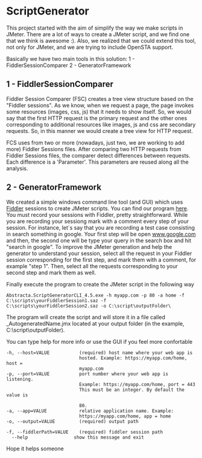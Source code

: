 ScriptGenerator
===============

This project started with the aim of simplify the way we make scripts in JMeter. There are a lot of ways to create a JMeter script, and we find one that we think is awesome :). Also, we realized that we could extend this tool, not only for JMeter, and we are trying to include OpenSTA support.

Basically we have two main tools in this solution:
1 - FiddlerSessionComparer
2 - GeneratorFramework

1 - FiddlerSessionComparer
---------------------------
Fiddler Session Comparer (FSC) creates a tree view structure based on the "Fiddler sessions". As we know, when we request a page, the page invokes some resources (images, css, js) that it needs to show itself. So, we would say that the first HTTP request is the primary request and the other ones corresponding to additional resources like images, js and css are secondary requests. So, in this manner we would create a tree view for HTTP request.

FCS uses from two or more (nowadays, just two, we are working to add more) Fiddler Sessions files. After comparing two HTTP requests from Fiddler Sessions files, the comparer detect differences between requests. Each difference is a 'Parameter'. This parameters are reused along all the analysis.
 
2 - GeneratorFramework
---------------------------

We created a simple windows command line tool (and GUI) which uses [Fiddler](http://www.telerik.com/fiddler) sessions to create JMeter scripts. You can find our program [here](https://github.com/hdlopez/ScriptGenerator/tree/master/Binaries%20.NET%204.5). You must record your sessions with Fiddler, pretty straightforward. While you are recording your sessiong mark with a comment every step of your session. For instance, let´s say that you are recording a test case consisting in search something in google. Your first step will be open www.google.com and then, the second one will be type your query in the search box and hit "search in google". To improve the JMeter generation and help the generator to understand your session, select all the request in your Fiddler session corresponding for the first step, and mark them with a comment, for example "step 1". Then, select all the requests corresponding to your second step and mark them as well. 

Finally execute the program to create the JMeter script in the following way

    Abstracta.ScriptGeneratorCLI_4.5.exe -h myapp.com -p 80 -a home -f C:\scripts\yourFiddlerSession1.saz -f C:\scripts\yourFiddlerSession2.saz -o C:\script\outputFolder\

The program will create the script and will store it in a file called _AutogeneratedName.jmx located at your output folder (in the example, C:\script\outputFolder\).

You can type help for more info or use the GUI if you feel more confortable

    -h, --host=VALUE           (required) host name where your web app is
                               hosted. Example: https://myapp.com/home, host =
                               myapp.com
    -p, --port=VALUE           port number where your web app is listening.
                               Example: https://myapp.com/home, port = 443
                               This must be an integer. By default the value is

                               80.
    -a, --app=VALUE            relative application name. Example:
                               https://myapp.com/home, app = home
    -o, --output=VALUE         (required) output path

    -f, --fiddlerPath=VALUE    (required) fiddler session path
      --help                 show this message and exit

Hope it helps someone


